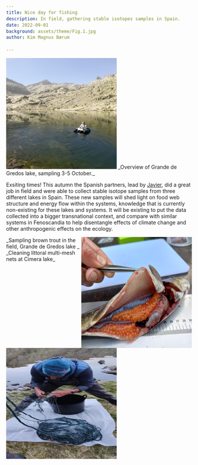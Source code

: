 ```yaml
---
title: Nice day for fishing
description: In field, gathering stable isotopes samples in Spain.  
date: 2022-09-01
background: assets/theme/Fig.1.jpg
author: Kim Magnus Bærum

---
```

<img src="https://github.com/kimmagnusb/FreshRestore/blob/main/assets/theme/Fig.4.jpg?raw=true" width="300" height="300">
_Overview of Grande de Gredos lake, sampling 3-5 October._

Exsiting times! This autumn the Spanish partners, lead by [Javier](https://kimmagnusb.github.io/FreshRestore/team/#Javier+S%C3%A1nchez+Hern%C3%A1ndez), did a great job in field and were able to collect stable isotope samples from three different lakes in Spain.
These new samples will shed light on food web structure and energy flow within the systems, knowledge that is currently non-existing for these lakes and systems. It will be existing to put the data collected into a bigger transnational context, and compare with similar systems in Fenoscandia to help disentangle effects of climate change and other anthropogenic effects on the ecology.

<img align="right" src="https://github.com/kimmagnusb/FreshRestore/blob/main/assets/theme/Fig.5.jpg?raw=true" width="300" height="300">
_Sampling brown trout in the field, Grande de Gredos lake _

<img align="left" src="https://github.com/kimmagnusb/FreshRestore/blob/main/assets/theme/Fig.9.jpg?raw=true" width="300" height="300">
_Cleaning littoral multi-mesh nets at Cimera lake_
